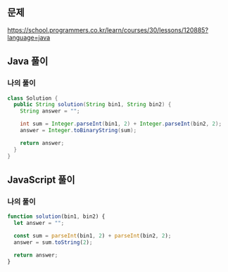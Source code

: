## 문제
https://school.programmers.co.kr/learn/courses/30/lessons/120885?language=java

## Java 풀이
### 나의 풀이
```java
class Solution {
  public String solution(String bin1, String bin2) {
    String answer = "";

    int sum = Integer.parseInt(bin1, 2) + Integer.parseInt(bin2, 2);
    answer = Integer.toBinaryString(sum);

    return answer;
  }
}
```

## JavaScript 풀이
### 나의 풀이
```javascript
function solution(bin1, bin2) {
  let answer = "";

  const sum = parseInt(bin1, 2) + parseInt(bin2, 2);
  answer = sum.toString(2);

  return answer;
}
```
